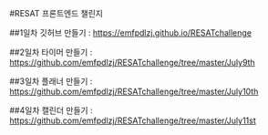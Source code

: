 #RESAT 프론트엔드 챌린지

##1일차 깃허브 만들기 : https://emfpdlzj.github.io/RESATchallenge

##2일차 타이머 만들기 : https://github.com/emfpdlzj/RESATchallenge/tree/master/July9th

##3일차 플래너 만들기 : https://github.com/emfpdlzj/RESATchallenge/tree/master/July10th

##4일차 캘린더 만들기 : https://github.com/emfpdlzj/RESATchallenge/tree/master/July11st
